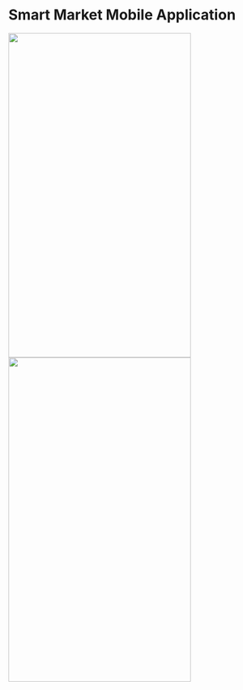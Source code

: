 # Smart Market Mobile Application

<img src="https://user-images.githubusercontent.com/29532729/62936285-14210180-bdd2-11e9-8f71-64b381e1beb2.jpg" height="640" width="360">
<img src="https://user-images.githubusercontent.com/29532729/62939182-53068580-bdd9-11e9-9b89-d978b6e4ec39.jpg" height="640" width="360">
